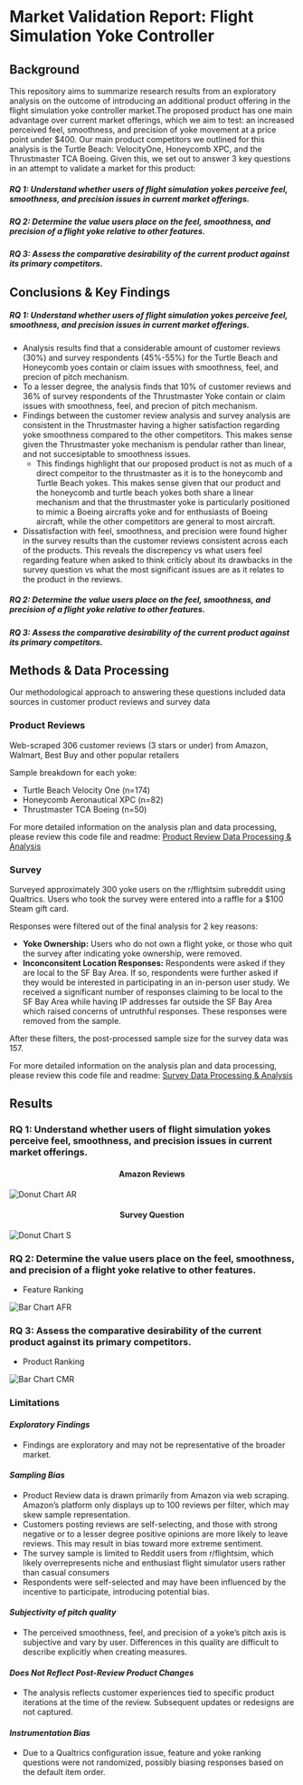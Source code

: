 # Market Validation Report: Flight Simulation Yoke Controller

## Background

This repository aims to summarize research results from an exploratory analysis on the outcome of introducing an additional product offering in the flight simulation yoke controller market.The proposed product has one main advantage over current market offerings, which we aim to test: an increased perceived feel, smoothness, and precision of yoke movement at a price point under $400. Our main product competitors we outlined for this analysis is the Turtle Beach: VelocityOne, Honeycomb XPC, and the Thrustmaster TCA Boeing. Given this, we set out to answer 3 key questions in an attempt to validate a market for this product:

##### *RQ 1: Understand whether users of flight simulation yokes perceive feel, smoothness, and precision issues in current market offerings.​*
##### *RQ 2: Determine the value users place on the feel, smoothness, and precision of a flight yoke relative to other features.​*
##### *RQ 3: Assess the comparative desirability of the current product against its primary competitors.​*

## Conclusions & Key Findings 

##### *RQ 1: Understand whether users of flight simulation yokes perceive feel, smoothness, and precision issues in current market offerings.​*
- Analysis results find that a considerable amount of customer reviews (30%) and survey respondents (45%-55%) for the Turtle Beach and Honeycomb yoes contain or claim issues with smoothness, feel, and precion of pitch mechanism.
- To a lesser degree, the analysis finds that 10% of customer reviews and 36% of survey respondents of the Thrustmaster Yoke contain or claim issues with smoothness, feel, and precion of pitch mechanism.
- Findings between the customer review analysis and survey analysis are consistent in the Thrustmaster having a higher satisfaction regarding yoke smoothness compared to the other competitors. This makes sense given the Thrustmaster yoke mechanism is pendular rather than linear, and not succesiptable to smoothness issues. 
  -  This findings highlight that our proposed product is not as much of a direct compeitor to the thrustmaster as it is to the honeycomb and Turtle Beach yokes. This makes sense given that our product and the honeycomb and turtle beach yokes both share a linear mechanism and that the thrustmaster yoke is particularly positioned to mimic a Boeing aircrafts yoke and for enthusiasts of Boeing aircraft, while the other competitors are general to most aircraft.
-  Dissatisfaction with feel, smoothness, and precision were found higher in the survey results than the customer reviews consistent across each of the products. This reveals the discrepency vs what users feel regarding feature when asked to think criticly about its drawbacks in the survey question vs what the most significant issues are as it relates to the product in the reviews.   
##### *RQ 2: Determine the value users place on the feel, smoothness, and precision of a flight yoke relative to other features.​*
##### *RQ 3: Assess the comparative desirability of the current product against its primary competitors.​*

## Methods & Data Processing
Our methodological approach to answering these questions included data sources in customer product reviews and survey data

### Product Reviews 
Web-scraped 306 customer reviews (3 stars or under) from Amazon, Walmart, Best Buy and other popular retailers​

Sample breakdown for each yoke:​
- Turtle Beach Velocity One (n=174) ​
- Honeycomb Aeronautical XPC (n=82)​
- Thrustmaster TCA Boeing (n=50)

For more detailed information on the analysis plan and data processing, please review this code file and readme:
[Product Review Data Processing & Analysis](https://github.com/sufiyan-syed0921/market-validation-fsy/tree/main/product_reviews)

### Survey
Surveyed approximately 300 yoke users on the r/flightsim subreddit using Qualtrics​. Users who took the survey were entered into a raffle for a $100 Steam gift card​. 

Responses were filtered out of the final analysis for 2 key reasons: 
- **Yoke Ownership:**
Users who do not own a flight yoke, or those who quit the survey after indicating yoke ownership, were removed.
- **Inconconsitent Location Responses:**
Respondents were asked if they are local to the SF Bay Area. If so, respondents were further asked if they would be interested in participating in an in-person user study. We received a significant number of responses claiming to be local to the SF Bay Area while having IP addresses far outside the SF Bay Area which raised concerns of untruthful responses. These responses were removed from the sample.​

After these filters, the post-processed sample size for the survey data was 157. 

For more detailed information on the analysis plan and data processing, please review this code file and readme:
[Survey Data Processing & Analysis](https://github.com/sufiyan-syed0921/market-validation-fsy/tree/main/survey)


## Results 

### RQ 1: Understand whether users of flight simulation yokes perceive feel, smoothness, and precision issues in current market offerings.​

<div align="center">
  <h4>Amazon Reviews</h4>
</div>

![Donut Chart AR](donut_chart_ar.svg)
  
<div align="center">
  <h4>Survey Question</h4>
</div>

![Donut Chart S](donut_chart_s.svg)

### RQ 2: Determine the value users place on the feel, smoothness, and precision of a flight yoke relative to other features.​

- Feature Ranking

![Bar Chart AFR](bar_chart_afr.svg)

### RQ 3: Assess the comparative desirability of the current product against its primary competitors.​

- Product Ranking

![Bar Chart CMR](bar_chart_cmr.svg)

### Limitations

#### *Exploratory Findings*
  - Findings are exploratory and may not be representative of the broader market.

#### *Sampling Bias*
  - Product Review data is drawn primarily from Amazon via web scraping. Amazon’s platform only displays up to 100 reviews per filter, which may skew sample representation.
  - Customers posting reviews are self-selecting, and those with strong negative or to a lesser degree positive opinions are more likely to leave reviews. This may result in bias toward more extreme sentiment.  
  - The survey sample is limited to Reddit users from r/flightsim, which likely overrepresents niche and enthusiast flight simulator users rather than casual consumers
  - Respondents were self-selected and may have been influenced by the incentive to participate, introducing potential bias.

#### *Subjectivity of pitch quality*
  - The perceived smoothness, feel, and precision of a yoke’s pitch axis is subjective and vary by user. Differences in this quality are difficult to describe explicitly when creating measures.

#### *Does Not Reflect Post-Review Product Changes*
  - The analysis reflects customer experiences tied to specific product iterations at the time of the review. Subsequent updates or redesigns are not captured.

#### *Instrumentation Bias*
  - Due to a Qualtrics configuration issue, feature and yoke ranking questions were not randomized, possibly biasing responses based on the default item order.


